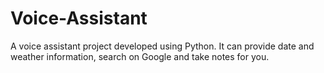 # Voice-Assistant
A voice assistant project developed using Python. It can provide date and weather information, search on Google and take notes for you.
